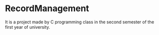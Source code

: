 # RecordManagement
It is a project made by C programming class in the second semester of the first year of university.
